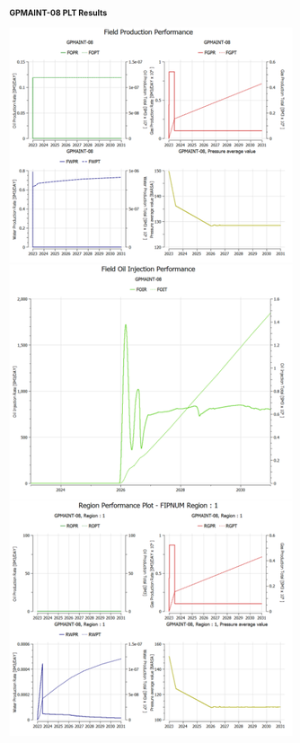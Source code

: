 #### GPMAINT-08 PLT Results

![](PLT/GPMAINT-08-Field_Production_Performance.png)
![](PLT/GPMAINT-08-Field_Oil_Injection_Performance.png)
![](PLT/GPMAINT-08-Region_Performance_Plot_FIPNUM_Region_1.png)

